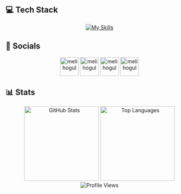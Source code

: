 
## 💻 Tech Stack

<div align="center">

[![My Skills](https://skillicons.dev/icons?i=nextjs,ts,prisma,tailwind)](https://skillicons.dev)

</div>

## 🔗 Socials
<div align="center">
    <a href="https://www.youtube.com/@oguldev" target="blank"><img align="center" src="https://raw.githubusercontent.com/gauravghongde/social-icons/9d939e1c5b7ea4a24ac39c3e4631970c0aa1b920/SVG/Color/Youtube.svg" alt="melihogul" height="50" width="50" /></a>
    <a href="https://instagram.com/melihogul" target="blank"><img align="center" src="https://github.com/gauravghongde/social-icons/blob/master/SVG/Color/Instagram.svg" alt="melihogul" height="50" width="50" /></a>
    <a href="https://twitter.com/melihogul" target="blank"><img align="center" src="https://raw.githubusercontent.com/gauravghongde/social-icons/9d939e1c5b7ea4a24ac39c3e4631970c0aa1b920/SVG/Color/Twitter.svg" alt="melihogul" height="50" width="50" /></a>
    <a href="https://linkedin.com/in/melihogul" target="blank"><img align="center" src="https://raw.githubusercontent.com/gauravghongde/social-icons/9d939e1c5b7ea4a24ac39c3e4631970c0aa1b920/SVG/Color/LinkedIN.svg" alt="melihogul" height="50" width="50" /></a>
</div>


## 📊 Stats
<div align="center">
    <img src="https://github-readme-stats.vercel.app/api?username=melihogul&show_icons=true&theme=radical" alt="GitHub Stats" height="200"/>
    <img src="https://github-readme-stats.vercel.app/api/top-langs/?username=melihogul&layout=compact&theme=radical" alt="Top Languages" height="200"/>
</div>

<div align="center">
    <img src="https://komarev.com/ghpvc/?username=melihogul&color=blueviolet&style=for-the-badge" alt="Profile Views"/>
</div>
